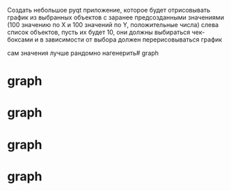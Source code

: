 Создать небольшое pyqt приложение, которое будет отрисовывать график из выбранных объектов с заранее предсозданными значениями (100 значению по X и 100 значений по Y, положительные числа)
слева список объектов, пусть их будет 10, они должны выбираться чек-боксами и в зависимости от выбора должен перерисовываться график

сам значения лучше рандомно нагенерить# graph
# graph
# graph
# graph
# graph
